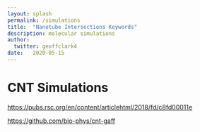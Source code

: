 ```yaml
---
layout: splash
permalink: /simulations
title:  "Nanotube Intersections Keywords"
description: molecular simulations
author:
  twitter: geoffclark4
date:   2020-05-15
---
```


# CNT Simulations

https://pubs.rsc.org/en/content/articlehtml/2018/fd/c8fd00011e

https://github.com/bio-phys/cnt-gaff
